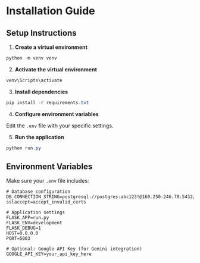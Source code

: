 # Installation Guide

## Setup Instructions

1. **Create a virtual environment**

```powershell
python -m venv venv
```

2. **Activate the virtual environment**

```powershell
venv\Scripts\activate
```

3. **Install dependencies**

```powershell
pip install -r requirements.txt
```

4. **Configure environment variables**

Edit the `.env` file with your specific settings.

5. **Run the application**

```powershell
python run.py
```

## Environment Variables

Make sure your `.env` file includes:

```
# Database configuration
DB_CONNECTION_STRING=postgresql://postgres:abc123!@160.250.246.78:5432/shophaui?sslaccept=accept_invalid_certs

# Application settings
FLASK_APP=run.py
FLASK_ENV=development
FLASK_DEBUG=1
HOST=0.0.0.0
PORT=5003

# Optional: Google API Key (for Gemini integration)
GOOGLE_API_KEY=your_api_key_here
```
